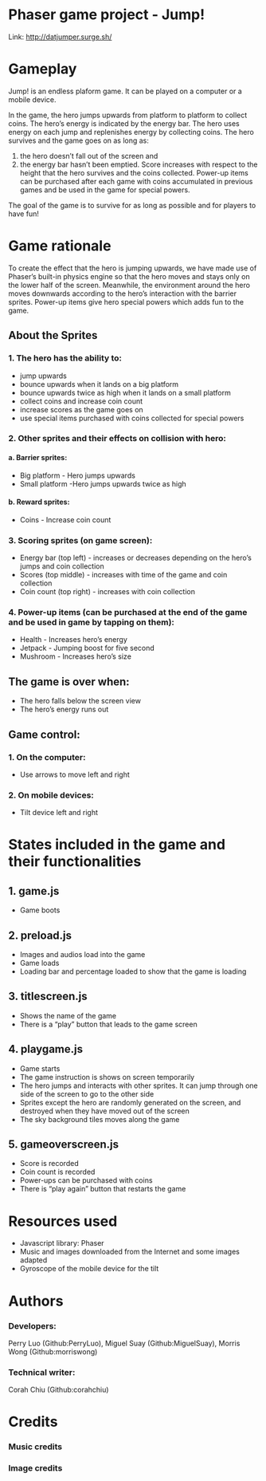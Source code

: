 # Phaser game project - Jump!
Link: http://datjumper.surge.sh/

# Gameplay
Jump! is an endless plaform game. It can be played on a computer or a mobile device. 

In the game, the hero jumps upwards from platform to platform to collect coins. The hero’s energy is indicated by the energy bar. The hero uses energy on each jump and replenishes energy by collecting coins. The hero survives and the game goes on as long as: 
1) the hero doesn’t fall out of the screen and 
2) the energy bar hasn’t been emptied. 
Score increases with respect to the height that the hero survives and the coins collected. Power-up items can be purchased after each game with coins accumulated in previous games and be used in the game for special powers.

The goal of the game is to survive for as long as possible and for players to have fun!

# Game rationale
To create the effect that the hero is jumping upwards, we have made use of Phaser’s built-in physics engine so that the hero moves and stays only on the lower half of the screen. Meanwhile, the environment around the hero moves downwards according to the hero’s interaction with the barrier sprites. Power-up items give hero special powers which adds fun to the game.

## About the Sprites
### 1. The hero has the ability to:
- jump upwards
- bounce upwards when it lands on a big platform
- bounce upwards twice as high when it lands on a small platform
- collect coins and increase coin count
- increase scores as the game goes on
- use special items purchased with coins collected for special powers

### 2. Other sprites and their effects on collision with hero:
#### a. Barrier sprites:
- Big platform \- Hero jumps upwards
- Small platform \-Hero jumps upwards twice as high
#### b. Reward sprites:
- Coins \- Increase coin count 
### 3. Scoring sprites (on game screen):
- Energy bar (top left) \- increases or decreases depending on the hero’s jumps and coin collection
- Scores (top middle) \- increases with time of the game and coin collection
- Coin count (top right) \- increases with coin collection

### 4. Power-up items (can be purchased at the end of the game and be used in game by tapping on them): 
- Health \- Increases hero’s energy
- Jetpack \- Jumping boost for five second
- Mushroom \- Increases hero’s size

## The game is over when:
- The hero falls below the screen view
- The hero’s energy runs out

## Game control:
### 1. On the computer:
- Use arrows to move left and right
### 2. On mobile devices:
- Tilt device left and right

# States included in the game and their functionalities
## 1. game.js
- Game boots
## 2. preload.js
- Images and audios load into the game
- Game loads
- Loading bar and percentage loaded to show that the game is loading
## 3. titlescreen.js
- Shows the name of the game
- There is a “play” button that leads to the game screen
## 4. playgame.js
- Game starts
- The game instruction is shows on screen temporarily
- The hero jumps and interacts with other sprites. It can jump through one side of the screen to go to the other side
- Sprites except the hero are randomly generated on the screen, and destroyed when they have moved out of the screen
- The sky background tiles moves along the game
## 5. gameoverscreen.js
- Score is recorded
- Coin count is recorded
- Power-ups can be purchased with coins
- There is “play again” button that restarts the game

# Resources used
- Javascript library: Phaser
- Music and images downloaded from the Internet and some images adapted
- Gyroscope of the mobile device for the tilt

# Authors 
### Developers:
Perry Luo (Github:PerryLuo), Miguel Suay (Github:MiguelSuay), Morris Wong (Github:morriswong)
### Technical writer:
Corah Chiu (Github:corahchiu)

# Credits
### Music credits

### Image credits
